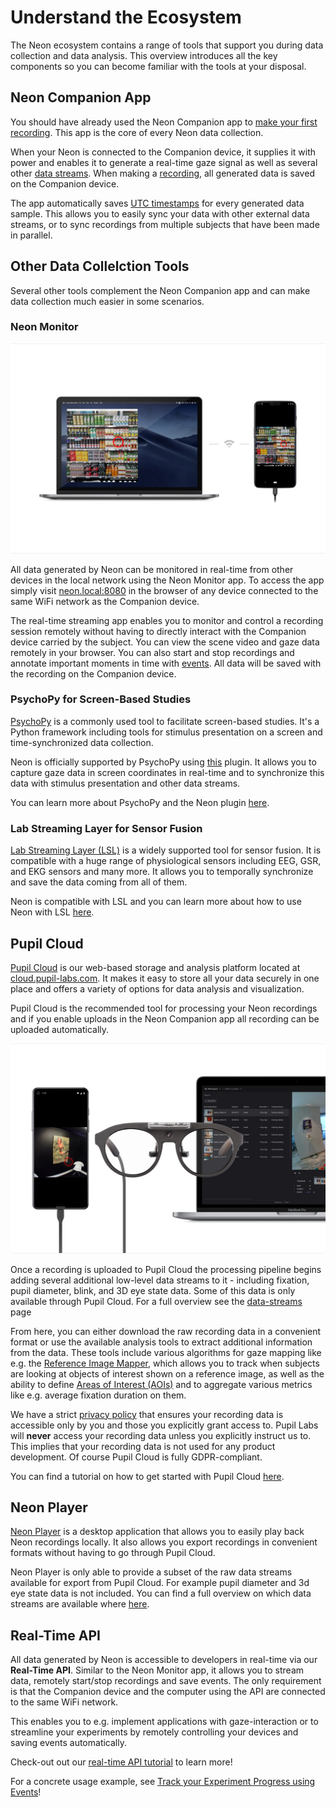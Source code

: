 # Understand the Ecosystem
The Neon ecosystem contains a range of tools that support you during data collection and data analysis. This overview introduces all the key components so you can become familiar with the tools at your disposal.

## Neon Companion App
You should have already used the Neon Companion app to [make your first recording](/getting-started/first-recording/). This app is the core of every Neon data collection.

When your Neon is connected to the Companion device, it supplies it with power and enables it to generate a real-time gaze signal as well as several other [data streams](/general/data-streams/). When making a [recording](/general/recordings/), all generated data is saved on the Companion device.

The app automatically saves [UTC timestamps](https://en.wikipedia.org/wiki/Coordinated_Universal_Time) for every generated data sample. This allows you to easily sync your data with other external data streams, or to sync recordings from multiple subjects that have been made in parallel.

## Other Data Collelction Tools
Several other tools complement the Neon Companion app and can make data collection much easier in some scenarios.

### Neon Monitor
  
![Neon Monitor](./pi-monitor-app.jpg)
   
All data generated by Neon can be monitored in real-time from other devices in the local network using the Neon Monitor app. To access the app simply visit [neon.local:8080](http://neon.local:8080) in the browser of any device connected to the same WiFi network as the Companion device.

The real-time streaming app enables you to monitor and control a recording session remotely without having to directly interact with the Companion device carried by the subject. You can view the scene video and gaze data remotely in your browser. You can also start and stop recordings and annotate important moments in time with [events](/general/events/). All data will be saved with the recording on the Companion device.

### PsychoPy for Screen-Based Studies
[PsychoPy](https://www.psychopy.org/) is a commonly used tool to facilitate screen-based studies. It's a Python framework including tools for stimulus presentation on a screen and time-synchronized data collection.

Neon is officially supported by PsychoPy using [this](https://www.psychopy.org/api//iohub/device/eyetracker_interface/PupilLabs_Neon_Implementation_Notes.html) plugin. It allows you to capture gaze data in screen coordinates in real-time and to synchronize this data with stimulus presentation and other data streams.

You can learn more about PsychoPy and the Neon plugin [here](/data-collection/psychopy/).

### Lab Streaming Layer for Sensor Fusion
[Lab Streaming Layer (LSL)](https://labstreaminglayer.org/) is a widely supported tool for sensor fusion. It is compatible with a huge range of physiological sensors including EEG, GSR, and EKG sensors and many more. It allows you to temporally synchronize and save the data coming from all of them.

Neon is compatible with LSL and you can learn more about how to use Neon with LSL [here](/data-collection/lab-streaming-layer/).


## Pupil Cloud
[Pupil Cloud](/pupil-cloud/) is our web-based storage and analysis platform located at [cloud.pupil-labs.com](https://cloud.pupil-labs.com/). It makes it easy to store all your data securely in one place and offers a variety of options for data analysis and visualization.

Pupil Cloud is the recommended tool for processing your Neon recordings and if you enable uploads in the Neon Companion app all recording can be uploaded automatically. 

![Pupil Cloud](./pupil_cloud.jpg)

Once a recording is uploaded to Pupil Cloud the processing pipeline begins adding several additional low-level data streams to it - including fixation, pupil diameter, blink, and 3D eye state data. Some of this data is only available through Pupil Cloud. For a full overview see the [data-streams](/general/data-streams/) page

From here, you can either download the raw recording data in a convenient format or use the available analysis tools to extract additional information from the data. These tools include various algorithms for gaze mapping like e.g. the [Reference Image Mapper](/pupil-cloud/enrichments/reference-image-mapper/), which allows you to track when subjects are looking at objects of interest shown on a reference image, as well as the ability to define [Areas of Interest (AOIs)](/pupil-cloud/visualizations/areas-of-interest/) and to aggregate various metrics like e.g. average fixation duration on them.

We have a strict [privacy policy](https://pupil-labs.com/legal/) that ensures your recording data is accessible only by you and those you explicitly grant access to. Pupil Labs will **never** access your recording data unless you explicitly instruct us to. This implies that your recording data is not used for any product development. Of course Pupil Cloud is fully GDPR-compliant.

You can find a tutorial on how to get started with Pupil Cloud [here](/pupil-cloud/tutorials/).

## Neon Player
[Neon Player](/neon-player/) is a desktop application that allows you to easily play back Neon recordings locally. It also allows you export recordings in convenient formats without having to go through Pupil Cloud.

Neon Player is only able to provide a subset of the raw data streams available for export from Pupil Cloud. For example pupil diameter and 3d eye state data is not included. You can find a full overview on which data streams are available where [here](/general/data-streams/).

## Real-Time API
All data generated by Neon is accessible to developers in real-time via our **Real-Time API**. Similar to the Neon Monitor app, it allows you to stream data, remotely start/stop recordings and save events. The only requirement is that the Companion device and the computer using the API are connected to the same WiFi network.

This enables you to e.g. implement applications with gaze-interaction or to streamline your experiments by remotely controlling your devices and saving events automatically.

Check-out out our [real-time API tutorial](/real-time-api/tutorials/) to learn more!

For a concrete usage example, see [Track your Experiment Progress using Events](/real-time-api/track-your-experiment-progress-using-events/)!

